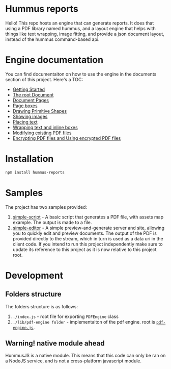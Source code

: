 # Hummus reports

Hello!
This repo hosts an engine that can generate reports. It does that using a PDF library named hummus, and a layout engine that helps with things like text wrapping, image fitting, and provide a json document layout, instead of the hummus command-based api.

# Engine documentation

You can find documentaiton on how to use the engine in the documents section of this project.
Here's a TOC:

- [Getting Started](./docs/getting-started.md)
- [The root Document](./docs/job-ticket-document.md)
- [Document Pages](./docs/job-ticket-pages.md)
- [Page boxes](./docs/job-ticket-boxes.md)
- [Drawing Primitive Shapes](./docs/job-ticket-shapes.md)
- [Showing images](./docs/job-ticket-images.md)
- [Placing text](./docs/job-ticket-text.md)
- [Wrapping text and inline boxes](./docs/job-ticket-streams.md)
- [Modifying existing PDF files](./docs/job-ticket-modification.md)
- [Encrypting PDF files and Using encrypted PDF files](./docs/job-ticket-protection.md)


# Installation

```bash
npm install hummus-reports
```

# Samples

The project has two samples provided:
1. [simple-script](./examples/simple-script) - A basic script that generates a PDF file, with assets map example. The output is made to a file.
2. [simple-editor](./examples/simple-editor) - A simple preview-and-generate server and site, allowing you to quickly edit and preview documents. The output of the PDF is provided directly to the stream, which in turn is used as a data uri in the client code. If you intend to run this project independently make sure to update its reference to this project as it is now relative to this project root.



# Development

## Folders structure
The folders structure is as follows:

1. `./index.js` - root file for exporting `PDFEngine` class
2. `./lib/pdf-engine folder` - implementaiton of the pdf engine. root is [`pdf-engine.js`](./lib/pdf-engine/pdf-engine.js).

## Warning! native module ahead

HummusJS is a native module. This means that this code can only be ran on a  NodeJS service, and is not a cross-platform javascript module. 
